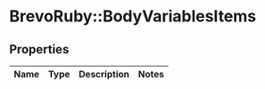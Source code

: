 # BrevoRuby::BodyVariablesItems

## Properties
Name | Type | Description | Notes
------------ | ------------- | ------------- | -------------


